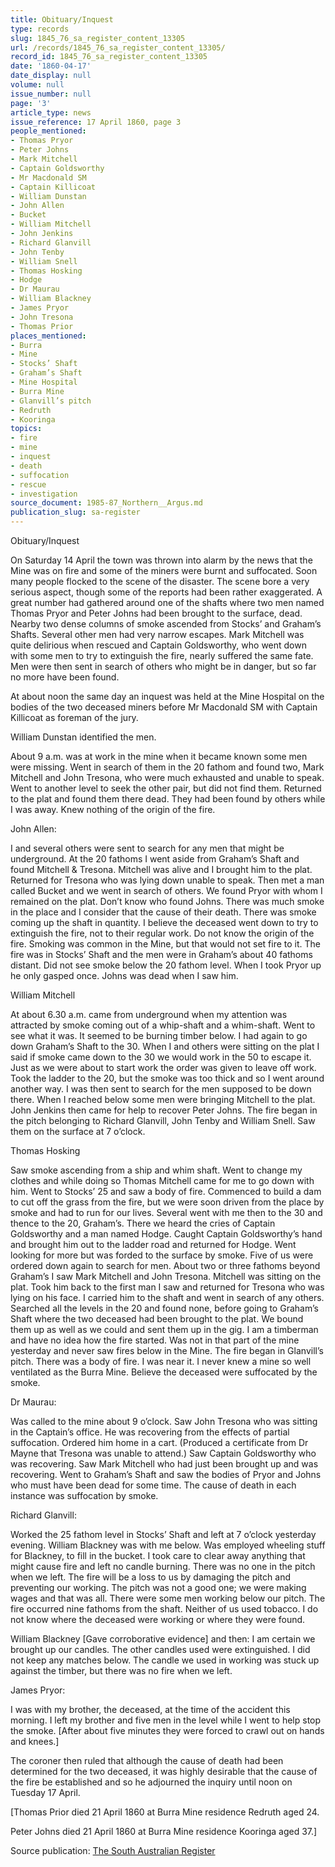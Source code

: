 ```yaml
---
title: Obituary/Inquest
type: records
slug: 1845_76_sa_register_content_13305
url: /records/1845_76_sa_register_content_13305/
record_id: 1845_76_sa_register_content_13305
date: '1860-04-17'
date_display: null
volume: null
issue_number: null
page: '3'
article_type: news
issue_reference: 17 April 1860, page 3
people_mentioned:
- Thomas Pryor
- Peter Johns
- Mark Mitchell
- Captain Goldsworthy
- Mr Macdonald SM
- Captain Killicoat
- William Dunstan
- John Allen
- Bucket
- William Mitchell
- John Jenkins
- Richard Glanvill
- John Tenby
- William Snell
- Thomas Hosking
- Hodge
- Dr Maurau
- William Blackney
- James Pryor
- John Tresona
- Thomas Prior
places_mentioned:
- Burra
- Mine
- Stocks’ Shaft
- Graham’s Shaft
- Mine Hospital
- Burra Mine
- Glanvill’s pitch
- Redruth
- Kooringa
topics:
- fire
- mine
- inquest
- death
- suffocation
- rescue
- investigation
source_document: 1985-87_Northern__Argus.md
publication_slug: sa-register
---
```


Obituary/Inquest

On Saturday 14 April the town was thrown into alarm by the news that the Mine was on fire and some of the miners were burnt and suffocated.  Soon many people flocked to the scene of the disaster.  The scene bore a very serious aspect, though some of the reports had been rather exaggerated.  A great number had gathered around one of the shafts where two men named Thomas Pryor and Peter Johns had been brought to the surface, dead.  Nearby two dense columns of smoke ascended from Stocks’ and Graham’s Shafts.  Several other men had very narrow escapes.  Mark Mitchell was quite delirious when rescued and Captain Goldsworthy, who went down with some men to try to extinguish the fire, nearly suffered the same fate.  Men were then sent in search of others who might be in danger, but so far no more have been found.

At about noon the same day an inquest was held at the Mine Hospital on the bodies of the two deceased miners before Mr Macdonald SM with Captain Killicoat as foreman of the jury.

William Dunstan identified the men.

About 9 a.m. was at work in the mine when it became known some men were missing.  Went in search of them in the 20 fathom and found two, Mark Mitchell and John Tresona, who were much exhausted and unable to speak.  Went to another level to seek the other pair, but did not find them.  Returned to the plat and found them there dead.  They had been found by others while I was away.  Knew nothing of the origin of the fire.

John Allen:

I and several others were sent to search for any men that might be underground.  At the 20 fathoms I went aside from Graham’s Shaft and found Mitchell & Tresona.  Mitchell was alive and I brought him to the plat.  Returned for Tresona who was lying down unable to speak.  Then met a man called Bucket and we went in search of others.  We found Pryor with whom I remained on the plat.  Don’t know who found Johns.  There was much smoke in the place and I consider that the cause of their death.  There was smoke coming up the shaft in quantity.  I believe the deceased went down to try to extinguish the fire, not to their regular work.  Do not know the origin of the fire.  Smoking was common in the Mine, but that would not set fire to it.  The fire was in Stocks’ Shaft and the men were in Graham’s about 40 fathoms distant.  Did not see smoke below the 20 fathom level. When I took Pryor up he only gasped once.  Johns was dead when I saw him.

William Mitchell

At about 6.30 a.m.  came from underground when my attention was attracted by smoke coming out of a whip-shaft and a whim-shaft.  Went to see what it was.  It seemed to be burning timber below.  I had again to go down Graham’s Shaft to the 30.  When I and others were sitting on the plat I said if smoke came down to the 30 we would work in the 50 to escape it.  Just as we were about to start work the order was given to leave off work.  Took the ladder to the 20, but the smoke was too thick and so I went around another way.  I was then sent to search for the men supposed to be down there.  When I reached below some men were bringing Mitchell to the plat.  John Jenkins then came for help to recover Peter Johns.  The fire began in the pitch belonging to Richard Glanvill, John Tenby and William Snell.  Saw them on the surface at 7 o’clock.

Thomas Hosking

Saw smoke ascending from a ship and whim shaft.  Went to change my clothes and while doing so Thomas Mitchell came for me to go down with him.  Went to Stocks’ 25 and saw a body of fire.  Commenced to build a dam to cut off the grass from the fire, but we were soon driven from the place by smoke and had to run for our lives.  Several went with me then to the 30 and thence to the 20, Graham’s.  There we heard the cries of Captain Goldsworthy and a man named Hodge.  Caught Captain Goldsworthy’s hand and brought him out to the ladder road and returned for Hodge.  Went looking for more but was forded to the surface by smoke.  Five of us were ordered down again to search for men.  About two or three fathoms beyond Graham’s I saw Mark Mitchell and John Tresona.  Mitchell was sitting on the plat.  Took him back to the first man I saw and returned for Tresona who was lying on his face.  I carried him to the shaft and went in search of any others.  Searched all the levels in the 20 and found none, before going to Graham’s Shaft where the two deceased had been brought to the plat.  We bound them up as well as we could and sent them up in the gig.  I am a timberman and have no idea how the fire started.  Was not in that part of the mine yesterday and never saw fires below in the Mine.  The fire began in Glanvill’s pitch.  There was a body of fire.  I was near it.  I never knew a mine so well ventilated as the Burra Mine.  Believe the deceased were suffocated by the smoke.

Dr Maurau:

Was called to the mine about 9 o’clock.  Saw John Tresona who was sitting in the Captain’s office.  He was recovering from the effects of partial suffocation.  Ordered him home in a cart.  (Produced a certificate from Dr Mayne that Tresona was unable to attend.)  Saw Captain Goldsworthy who was recovering.  Saw Mark Mitchell who had just been brought up and was recovering.  Went to Graham’s Shaft and saw the bodies of Pryor and Johns who must have been dead for some time.  The cause of death in each instance was suffocation by smoke.

Richard Glanvill:

Worked the 25 fathom level in Stocks’ Shaft and left at 7 o’clock yesterday evening.  William Blackney was with me below.  Was employed wheeling stuff for Blackney, to fill in the bucket.  I took care to clear away anything that might cause fire and left no candle burning.  There was no one in the pitch when we left.  The fire will be a loss to us by damaging the pitch and preventing our working.  The pitch was not a good one; we were making wages and that was all.  There were some men working below our pitch.  The fire occurred nine fathoms from the shaft.  Neither of us used tobacco.  I do not know where the deceased were working or where they were found.

William Blackney  [Gave corroborative evidence] and then: I am certain we brought up our candles.  The other candles used were extinguished.  I did not keep any matches below.  The candle we used in working was stuck up against the timber, but there was no fire when we left.

James Pryor:

I was with my brother, the deceased, at the time of the accident this morning.  I left my brother and five men in the level while I went to help stop the smoke.  [After about five minutes they were forced to crawl out on hands and knees.]

The coroner then ruled that although the cause of death had been determined for the two deceased, it was highly desirable that the cause of the fire be established and so he adjourned the inquiry until noon on Tuesday 17 April.

[Thomas Prior died 21 April 1860 at Burra Mine residence Redruth aged 24.

Peter Johns died 21 April 1860 at Burra Mine residence Kooringa aged 37.]

Source publication: [The South Australian Register](/publications/sa-register/)
